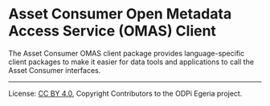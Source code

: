 <!-- SPDX-License-Identifier: CC-BY-4.0 -->
<!-- Copyright Contributors to the ODPi Egeria project. -->


# Asset Consumer Open Metadata Access Service (OMAS) Client

The Asset Consumer OMAS client
package provides language-specific client packages to make it easier
for data tools and applications to call the Asset Consumer interfaces.


----
License: [CC BY 4.0](https://creativecommons.org/licenses/by/4.0/),
Copyright Contributors to the ODPi Egeria project.
